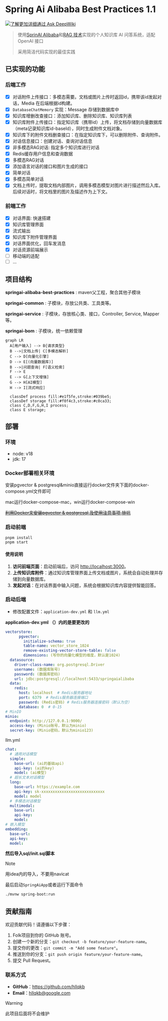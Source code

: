 # Spring Ai Alibaba Best Practices 1.1
[![了解更加详细通过 Ask DeepWiki](https://deepwiki.com/badge.svg)](https://deepwiki.com/hllqkb/Spring-AI-Ailibaba-Best-Practices)
> 使用[SprinAI Alibaba](https://java2ai.com/docs/1.0.0-M6.1/overview/)和[RAG 技术](https://www.promptingguide.ai/zh/techniques/rag)实现的个人知识库 AI 问答系统，适配 OpenAI 接口
>
> 采用简洁代码实现的最佳实践

## 已实现的功能 

### 后端工作

- [x] 对话附件上传接口：多模态需要。文档或图片上传时返回id，携带该id发起对话，Media 在后端根据id构建。
- [x] `DatabaseChatMemory` 实现：Message 存储到数据库中
- [x] 知识库增删改查接口：添加知识库、删除知识库、知识库列表
- [x] 知识库附件上传接口：指定知识库（携带id）上传，将文档存储到向量数据库（meta记录知识库id-baseId），同时生成附件文档对象。
- [x] 知识库下的附件文档删查接口：在指定知识库下，可以删除附件、查询附件。
- [x] 对话信息接口：创建对话、查询对话信息
- [x] 非多模态RAG对话: 指定多个知识库进行对话
- [x] Redis缓存用户信息和查询数据
- [x] 多模态RAG对话
- [x] 添加语言对话的接口和图片生成的接口
- [x] 简单对话
- [x] 多模态简单对话
- [x] 文档上传时，提取文档内部图片，调用多模态模型对图片进行描述然后入库。后续对话时，将文档里的图片及描述作为上下文。

### 前端工作

- [x] 对话界面: 快速搭建
- [x] 知识库管理界面
- [x] 流式输出
- [x] 知识库下附件管理界面
- [x] 对话界面优化，回车发消息
- [x] 对话资源前端展示
- [ ] 移动端的适配
- [ ] ...

## 项目结构

**springai-alibaba-best-practices** : maven父工程，聚合其他子模块

**springai-common** : 子模块，存放公共类、工具类等。

**springai-service** : 子模块，存放核心类、接口，Controller, Service, Mapper等。

**springai-bom** : 子模块，统一依赖管理



```mermaid
graph LR
  A[用户输入] --> B{请求类型}
  B -->|文档上传| C[多模态解析]
  C --> D[向量化引擎]
  D --> E[(向量数据库)]
  B -->|问题查询| F[语义检索]
  F --> E
  E --> G[上下文增强]
  G --> H[AI模型]
  H --> I[流式响应]
  
  classDef process fill:#e1f5fe,stroke:#039be5;
  classDef storage fill:#f0f4c3,stroke:#c0ca33;
  class C,D,F,G,H,I process;
  class E storage;
```



## 部署

### 环境

- node: v18
- jdk: 17

### Docker部署相关环境

安装pgvector & postgresql&minio直接运行docker文件夹下面的docker-compose.yml文件即可

mac运行docker-compose-mac，win运行docker-compose-win

~~[利用Docker来安装pgvector & postgresql,及使用注意事项,排坑](https://www.bgegao.com/2024/10/3138.html)~~

### 启动前端

```shell
pnpm install
pnpm start
```

#### 使用说明

1. **访问前端页面**：启动前端后，访问 [http://localhost:3000](http://localhost:3000/)。
2. **上传知识库附件**：通过知识库管理界面上传文档或图片，系统会自动处理并存储到向量数据库。
3. **发起对话**：在对话界面中输入问题，系统会根据知识库内容提供智能回答。

### 启动后端

- 修改配置文件：`application-dev.yml` 和 `llm.yml`

**application-dev.yml （）内的是要更改的**

```yaml
vectorstore:
      pgvector:
        initialize-schema: true
        table-name: vector_store_1024
        remove-existing-vector-store-table: false
        dimensions: (写你的向量化模型的维度，默认是1024)
  datasource:
    driver-class-name: org.postgresql.Driver
    username: (数据库账号)
    password: (数据库密码)
    url: jdbc:postgresql://localhost:5433/springaialibaba
  data:
    redis:
      host: localhost  # Redis服务器地址
      port: 6379  # Redis服务器连接端口
      password: (Redis密码) # Redis服务器连接密码（默认为空）
      database: 0  # 0-15
# MinIO
minio:
  endpoint: http://127.0.0.1:9000/
  access-key: (Minio账号，默认为minio)
  secret-key: (Minio密码，默认为minio123)
```

llm.yml

```yaml
chat:
  # 通用对话模型
  simple:
    base-url: (ai的基础api)
    api-key: (ai的key)
    model: (ai模型)
  # 超长文本对话模型
  long:
    base-url: https://example.com
    api-key: sk-xxxxxxxxxxxxxxxxxxxxxxxxxxxx
    model: model
  # 多模态对话模型
  multimodal:
    base-url: 
    api-key: 
    model:
# 嵌入模型
embedding:
  base-url: 
  api-key: 
  model: 

```



**然后导入sql/init.sql脚本**

> [!NOTE]
>
> 用idea内的导入，不要用navicat

最后启动`SpringAiApp`或者运行下面命令

```bash
./mvnw spring-boot:run
```

## 贡献指南

欢迎贡献代码！请遵循以下步骤：

1. Folk项目到你的 GitHub 账号。
2. 创建一个新的分支：`git checkout -b feature/your-feature-name`。
3. 提交你的更改：`git commit -m "Add some feature"`。
4. 推送到你的分支：`git push origin feature/your-feature-name`。
5. 提交 Pull Request。

### 联系方式

- **GitHub**：https://github.com/hllqkb
- **Email**：[hllqkb@google.com](mailto:hllqkb@google.com)

> [!WARNING]
>
> 此项目后面将不会维护


